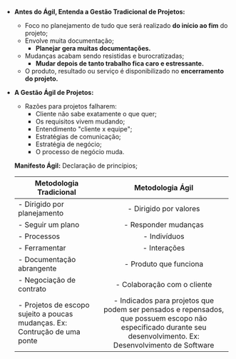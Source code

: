 - **Antes do Ágil, Entenda a Gestão Tradicional de Projetos:**
    - Foco no planejamento de tudo que será realizado **do início ao fim** do projeto;
    - Envolve muita documentação;
        - **Planejar gera muitas documentações.**
    - Mudanças acabam sendo resistidas e burocratizadas;
        - **Mudar depois de tanto trabalho fica caro e estressante.**
    - O produto, resultado ou serviço é disponibilizado no **encerramento do projeto.**

- **A Gestão Ágil de Projetos:**
    - Razões para projetos falharem:
        - Cliente não sabe exatamente o que quer;
        - Os requisitos vivem mudando;
        - Entendimento "cliente x equipe";
        - Estratégias de comunicação;
        - Estratégia de negócio;
        - O processo de negócio muda.

    **Manifesto Ágil:** Declaração de princípios;

    | Metodologia Tradicional | Metodologia Ágil |
    |----------|:-------------:|
    | - Dirigido por planejamento | - Dirigido por valores |
    | - Seguir um plano | - Responder mudanças |
    | - Processos | - Indivíduos |
    | - Ferramentar | - Interações |
    | - Documentação abrangente | - Produto que funciona |
    | - Negociação de contrato | - Colaboração com o cliente |
    | - Projetos de escopo sujeito a poucas mudanças. Ex: Contrução de uma ponte | - Indicados para projetos que podem ser pensados e repensados, que possuem escopo não especificado durante seu desenvolvimento. Ex: Desenvolvimento de Software |